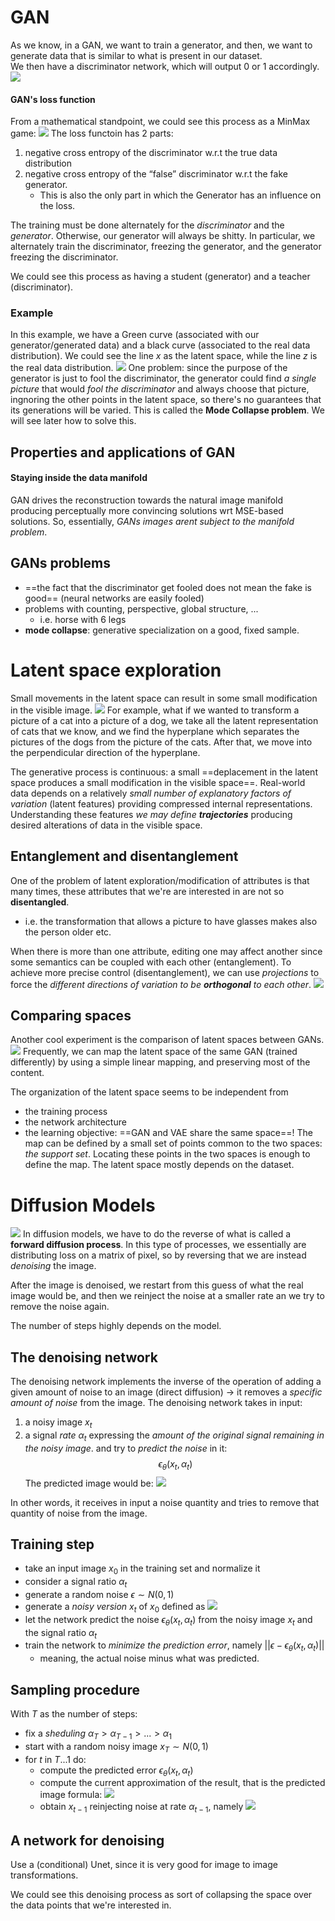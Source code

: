 # GAN
As we know, in a GAN, we want to train a generator, and then, we want to generate data that  is similar to what is present in our dataset.  
We then have a discriminator network, which  will output 0 or 1 accordingly. 
![](gan.png)

#### GAN's loss function
From a mathematical standpoint, we could see this process as a MinMax game:
![](minmax-gan.png)
The loss functoin has 2 parts:
1. negative cross entropy of the discriminator w.r.t the true data distribution 
2. negative cross entropy of the “false” discriminator w.r.t the fake generator. 
	- This is also the only part in which the Generator has an influence on the loss. 

The training must be done alternately for the _discriminator_ and the _generator_. Otherwise, our generator will always be shitty. 
In particular, we alternately train the discriminator, freezing the generator, and the generator freezing the discriminator. 

We could see this process as having a student (generator) and a teacher (discriminator). 

### Example 
In this example, we have a Green curve (associated with our generator/generated data) and a black curve (associated to the real data distribution). We could see the line $x$ as the latent space, while the line $z$ is the real data distribution.
![](gan-graph.png)
One problem: since the purpose of the generator is just to fool the discriminator, the generator could find _a single picture_ that would _fool the discriminator_ and always choose that picture, ingnoring the other points in the latent space, so there's no guarantees that its generations will be varied. This is called the __Mode Collapse problem__.
We will see later how to solve this.  

## Properties and applications of GAN

#### Staying inside the data manifold 
GAN drives the reconstruction towards the natural image manifold producing perceptually more convincing solutions wrt MSE-based solutions.
So, essentially, _GANs images arent subject to the manifold problem_.

## GANs problems 
- ==the fact that the discriminator get fooled does not mean the fake is good== (neural networks are easily fooled) 
- problems with counting, perspective, global structure, ... 
	- i.e. horse with 6 legs
- __mode collapse__: generative specialization on a good, fixed sample.

# Latent space exploration
Small movements in the latent space can result in some small modification in the visible image. 
![](latent-space-exploration.png)
For example, what if we wanted to transform a picture of a cat into a picture of a dog, we take all the latent representation of cats that we know, and we find the hyperplane which separates the pictures of the dogs from the picture of the cats. 
After that, we move into the perpendicular direction of the hyperplane. 

The generative process is continuous: a small ==deplacement in the latent space produces a small modification in the visible space==. Real-world data depends on a relatively _small number of explanatory factors of variation_ (latent features) providing compressed internal representations. Understanding these features _we may define __trajectories___ producing desired alterations of data in the visible space.

## Entanglement and disentanglement
One of the problem of latent exploration/modification of attributes is that many times, these attributes that we're are interested in are not so __disentangled__.
- i.e. the transformation that allows a picture to have glasses makes also the person older etc.

When there is more than one attribute, editing one may affect another since some semantics can be coupled with each other (entanglement). To achieve more precise control (disentanglement), we can use _projections_ to force the _different directions of variation to be __orthogonal__ to each other_.
![](disentanglement-projection.png)

## Comparing spaces
Another cool experiment is the comparison of latent spaces between GANs.
![](comparing-spaces.png)
Frequently, we can map the latent space of the same GAN (trained differently) by using a simple linear mapping, and preserving most of the content. 

The organization of the latent space seems to be independent from 
- the training process 
- the network architecture 
- the learning objective: ==GAN and VAE share the same space==! 
The map can be defined by a small set of points common to the two spaces: _the support set_. Locating these points in the two spaces is enough to define the map.
The latent space mostly depends on the dataset. 

# Diffusion Models 
![](diffusion-models-1.png)
In diffusion models, we have to do the reverse of what is called a __forward diffusion process__. In this type of processes, we essentially are distributing loss on a matrix of pixel, so by reversing that we are instead _denoising_ the image. 

After the image is denoised, we restart from this guess of what the real image would be, and then we reinject the noise at a smaller rate an we try to remove the noise again. 

The number of steps highly depends on the model. 

## The denoising network 
The denoising network implements the inverse of the operation of adding a given amount of noise to an image (direct diffusion) -> it removes a _specific amount of noise_ from the image.
The denoising network takes in input: 
1. a noisy image $x_t$ 
2. a signal _rate_ $α_t$ expressing the _amount of the original signal remaining in the noisy image_. 
and try to _predict the noise_ in it:
$$\epsilon_{\theta}(x_t, \alpha_t)$$
The predicted image would be:
![](predicted-image-formula.png)

In other words, it receives in input a noise quantity and tries to remove that quantity of noise from the image. 

## Training step 
- take an input image $x_0$ in the training set and normalize it
- consider a signal ratio $α_t$
- generate a random noise $\epsilon \sim N(0,1)$
- generate a _noisy version_ $x_t$ of $x_0$ defined as
![](train-diff1.png)
- let the network predict the noise $\epsilon_θ(x_t, α_t)$ from the noisy image $x_t$ and the signal ratio $α_t$
- train the network to _minimize the prediction error_, namely $||\epsilon - \epsilon_θ (x_t, \alpha_t)||$
	- meaning, the actual noise minus what was predicted.  

## Sampling procedure
With $T$ as the number of steps:
- fix a _sheduling_ $α_T > α_{T−1} > ... > α_1$ 
- start with a random noisy image $x_T ∼ N(0, 1)$ 
- for $t$ in $T...1$ do: 
	- compute the predicted error $\epsilon_θ(x_t , α_t)$ 
	- compute the current approximation of the result, that is the predicted image formula:
		![](predicted-image-formula.png)
	- obtain $x_{t−1}$ reinjecting noise at rate $α_{t−1}$, namely
		![](noise-reinject.png)

## A network for denoising 
Use a (conditional) Unet, since it is very good for image to image transformations. 


We could see this denoising process as sort of collapsing the space over the data points that we're interested in.  
